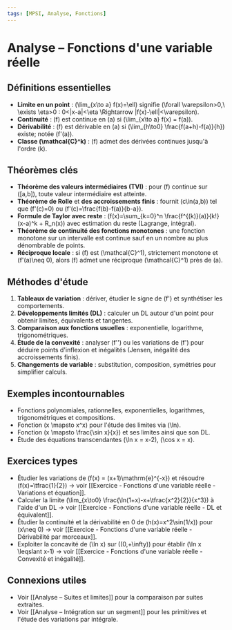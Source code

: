 ```yaml
---
tags: [MPSI, Analyse, Fonctions]
---
```


# Analyse – Fonctions d'une variable réelle

## Définitions essentielles
- **Limite en un point** : \(\lim_{x\to a} f(x)=\ell\) signifie \(\forall \varepsilon>0,\ \exists \eta>0 : 0<|x-a|<\eta \Rightarrow |f(x)-\ell|<\varepsilon\).
- **Continuité** : \(f\) est continue en \(a\) si \(\lim_{x\to a} f(x) = f(a)\).
- **Dérivabilité** : \(f\) est dérivable en \(a\) si \(\lim_{h\to0} \frac{f(a+h)-f(a)}{h}\) existe; notée \(f'(a)\).
- **Classe \(\mathcal{C}^k\)** : \(f\) admet des dérivées continues jusqu'à l'ordre \(k\).

## Théorèmes clés
- **Théorème des valeurs intermédiaires (TVI)** : pour \(f\) continue sur \([a,b]\), toute valeur intermédiaire est atteinte.
- **Théorème de Rolle** et **des accroissements finis** : fournit \(c\in(a,b)\) tel que \(f'(c)=0\) ou \(f'(c)=\frac{f(b)-f(a)}{b-a}\).
- **Formule de Taylor avec reste** : \(f(x)=\sum_{k=0}^n \frac{f^{(k)}(a)}{k!}(x-a)^k + R_n(x)\) avec estimation du reste (Lagrange, intégral).
- **Théorème de continuité des fonctions monotones** : une fonction monotone sur un intervalle est continue sauf en un nombre au plus dénombrable de points.
- **Réciproque locale** : si \(f\) est \(\mathcal{C}^1\), strictement monotone et \(f'(a)\neq 0\), alors \(f\) admet une réciproque \(\mathcal{C}^1\) près de \(a\).

## Méthodes d'étude
1. **Tableaux de variation** : dériver, étudier le signe de \(f'\) et synthétiser les comportements.
2. **Développements limités (DL)** : calculer un DL autour d'un point pour obtenir limites, équivalents et tangentes.
3. **Comparaison aux fonctions usuelles** : exponentielle, logarithme, trigonométriques.
4. **Étude de la convexité** : analyser \(f''\) ou les variations de \(f'\) pour déduire points d'inflexion et inégalités (Jensen, inégalité des accroissements finis).
5. **Changements de variable** : substitution, composition, symétries pour simplifier calculs.

## Exemples incontournables
- Fonctions polynomiales, rationnelles, exponentielles, logarithmes, trigonométriques et compositions.
- Fonction \(x \mapsto x^x\) pour l'étude des limites via \(\ln\).
- Fonction \(x \mapsto \frac{\sin x}{x}\) et ses limites ainsi que son DL.
- Étude des équations transcendantes \(\ln x = x-2\), \(\cos x = x\).

## Exercices types
- Étudier les variations de \(f(x) = (x+1)\mathrm{e}^{-x}\) et résoudre \(f(x)=\tfrac{1}{2}\) → voir [[Exercice - Fonctions d'une variable réelle - Variations et équation]].
- Calculer la limite \(\lim_{x\to0} \frac{\ln(1+x)-x+\tfrac{x^2}{2}}{x^3}\) à l'aide d'un DL → voir [[Exercice - Fonctions d'une variable réelle - DL et équivalent]].
- Étudier la continuité et la dérivabilité en 0 de \(h(x)=x^2\sin(1/x)\) pour \(x\neq 0\) → voir [[Exercice - Fonctions d'une variable réelle - Dérivabilité par morceaux]].
- Exploiter la concavité de \(\ln x\) sur \((0,+\infty)\) pour établir \(\ln x \leqslant x-1\) → voir [[Exercice - Fonctions d'une variable réelle - Convexité et inégalité]].

## Connexions utiles
- Voir [[Analyse – Suites et limites]] pour la comparaison par suites extraites.
- Voir [[Analyse – Intégration sur un segment]] pour les primitives et l'étude des variations par intégrale.

